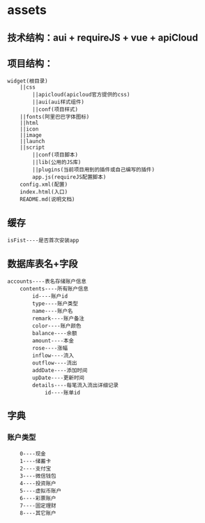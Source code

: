 # assets
## 技术结构：aui + requireJS + vue + apiCloud
## 项目结构：
    widget(根目录)
        ||css
            ||apicloud(apicloud官方提供的css)
            ||aui(aui样式组件)
            ||conf(项目样式)
        ||fonts(阿里巴巴字体图标)
        ||html
        ||icon
        ||image
        ||launch
        ||script
            ||conf(项目脚本)
            ||lib(公用的JS库)
            ||plugins(当前项目用到的插件或自己编写的插件)
            app.js(requireJS配置脚本)
        config.xml(配置)
        index.html(入口)
        README.md(说明文档)

## 缓存
    isFist----是否首次安装app
## 数据库表名+字段
    accounts----表名存储账户信息
        contents----所有账户信息
            id----账户id
            type----账户类型
            name----账户名
            remark----账户备注
            color----账户颜色
            balance----余额
            amount----本金
            rose----涨幅
            inflow----流入
            outflow----流出
            addDate----添加时间
            upDate----更新时间
            details----每笔流入流出详细记录
                id----账单id

## 字典
### 账户类型
        0----现金
        1----储蓄卡
        2----支付宝
        3----微信钱包
        4----投资账户
        5----虚拟币账户
        6----彩票账户
        7----固定理财
        8----其它账户
